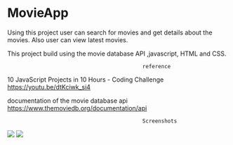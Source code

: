 # MovieApp
Using this project user can search for movies and get details about the movies. Also  user can view latest movies.

This project build using the movie database API ,javascript, HTML and CSS.

                                               reference
10 JavaScript Projects in 10 Hours - Coding Challenge
https://youtu.be/dtKciwk_si4

documentation of the movie database api
https://www.themoviedb.org/documentation/api


                                               Screenshots
                                               
 <img src="Screenshot/m.jpg">
 <img src="Screenshot/m2.jpg">
